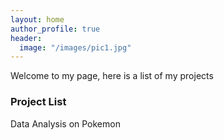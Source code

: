 ```yaml
---
layout: home
author_profile: true
header: 
  image: "/images/pic1.jpg"
---
```


Welcome to my page, here is a list of my projects 

### Project List 

Data Analysis on Pokemon 

